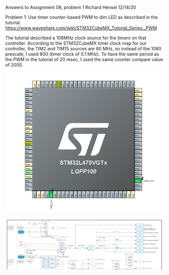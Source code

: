 Answers to Assignment 08, problem 1
Richard Hensel
12/14/20

Problem 1:  Use timer counter-based PWM to dim LED as described in the tutorial.
https://www.waveshare.com/wiki/STM32CubeMX_Tutorial_Series:_PWM

The tutorial described a 108MHz clock source for the timers on that controller. According to the STM32CubeMX timer clock map for our controller, the TIM2 and TIM15 sources are 80 MHz, so instead of the 1080 prescale, I used 800 (timer clock of 0.1 MHz).  To have the same period as the PWM in the tutorial of 20 msec, I used the same counter compare value of 2000.

![image of screenshot](https://github.com/henselre/embsys310/blob/main/assignment08/A8_Problem_1/Cube_Chip.png)

![image of screenshot](https://github.com/henselre/embsys310/blob/main/assignment08/A8_Problem_1/Clock.png)
